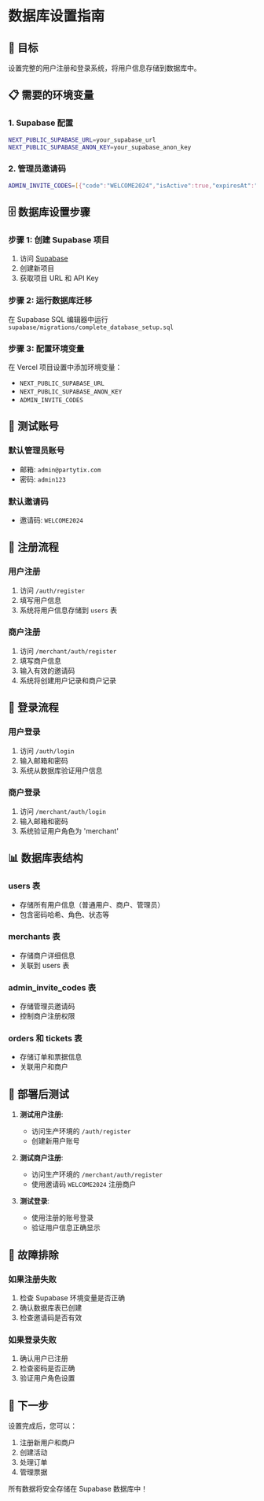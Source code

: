 # 数据库设置指南

## 🎯 目标
设置完整的用户注册和登录系统，将用户信息存储到数据库中。

## 📋 需要的环境变量

### 1. Supabase 配置
```bash
NEXT_PUBLIC_SUPABASE_URL=your_supabase_url
NEXT_PUBLIC_SUPABASE_ANON_KEY=your_supabase_anon_key
```

### 2. 管理员邀请码
```bash
ADMIN_INVITE_CODES=[{"code":"WELCOME2024","isActive":true,"expiresAt":"2025-12-31T23:59:59Z"}]
```

## 🗄️ 数据库设置步骤

### 步骤 1: 创建 Supabase 项目
1. 访问 [Supabase](https://supabase.com)
2. 创建新项目
3. 获取项目 URL 和 API Key

### 步骤 2: 运行数据库迁移
在 Supabase SQL 编辑器中运行 `supabase/migrations/complete_database_setup.sql`

### 步骤 3: 配置环境变量
在 Vercel 项目设置中添加环境变量：
- `NEXT_PUBLIC_SUPABASE_URL`
- `NEXT_PUBLIC_SUPABASE_ANON_KEY`
- `ADMIN_INVITE_CODES`

## 🧪 测试账号

### 默认管理员账号
- 邮箱: `admin@partytix.com`
- 密码: `admin123`

### 默认邀请码
- 邀请码: `WELCOME2024`

## 🔄 注册流程

### 用户注册
1. 访问 `/auth/register`
2. 填写用户信息
3. 系统将用户信息存储到 `users` 表

### 商户注册
1. 访问 `/merchant/auth/register`
2. 填写商户信息
3. 输入有效的邀请码
4. 系统将创建用户记录和商户记录

## 🔐 登录流程

### 用户登录
1. 访问 `/auth/login`
2. 输入邮箱和密码
3. 系统从数据库验证用户信息

### 商户登录
1. 访问 `/merchant/auth/login`
2. 输入邮箱和密码
3. 系统验证用户角色为 'merchant'

## 📊 数据库表结构

### users 表
- 存储所有用户信息（普通用户、商户、管理员）
- 包含密码哈希、角色、状态等

### merchants 表
- 存储商户详细信息
- 关联到 users 表

### admin_invite_codes 表
- 存储管理员邀请码
- 控制商户注册权限

### orders 和 tickets 表
- 存储订单和票据信息
- 关联用户和商户

## 🚀 部署后测试

1. **测试用户注册**:
   - 访问生产环境的 `/auth/register`
   - 创建新用户账号

2. **测试商户注册**:
   - 访问生产环境的 `/merchant/auth/register`
   - 使用邀请码 `WELCOME2024` 注册商户

3. **测试登录**:
   - 使用注册的账号登录
   - 验证用户信息正确显示

## 🔧 故障排除

### 如果注册失败
1. 检查 Supabase 环境变量是否正确
2. 确认数据库表已创建
3. 检查邀请码是否有效

### 如果登录失败
1. 确认用户已注册
2. 检查密码是否正确
3. 验证用户角色设置

## 📝 下一步

设置完成后，您可以：
1. 注册新用户和商户
2. 创建活动
3. 处理订单
4. 管理票据

所有数据将安全存储在 Supabase 数据库中！

